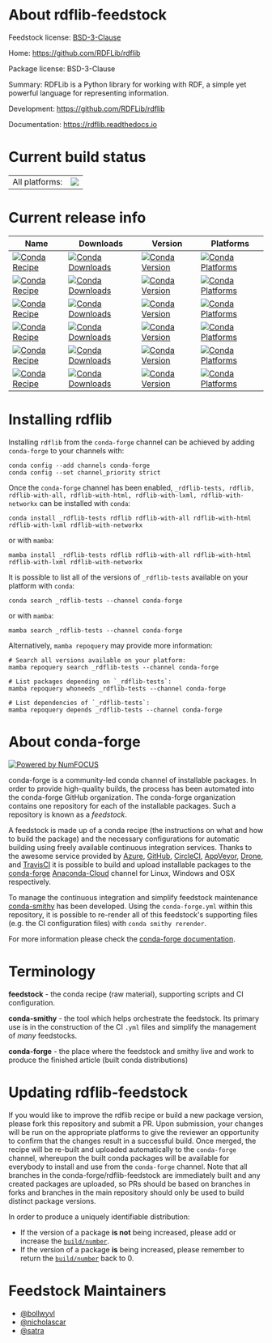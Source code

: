 About rdflib-feedstock
======================

Feedstock license: [BSD-3-Clause](https://github.com/conda-forge/rdflib-feedstock/blob/main/LICENSE.txt)

Home: https://github.com/RDFLib/rdflib

Package license: BSD-3-Clause

Summary: RDFLib is a Python library for working with RDF, a simple yet powerful language for representing information.

Development: https://github.com/RDFLib/rdflib

Documentation: https://rdflib.readthedocs.io

Current build status
====================


<table><tr><td>All platforms:</td>
    <td>
      <a href="https://dev.azure.com/conda-forge/feedstock-builds/_build/latest?definitionId=1831&branchName=main">
        <img src="https://dev.azure.com/conda-forge/feedstock-builds/_apis/build/status/rdflib-feedstock?branchName=main">
      </a>
    </td>
  </tr>
</table>

Current release info
====================

| Name | Downloads | Version | Platforms |
| --- | --- | --- | --- |
| [![Conda Recipe](https://img.shields.io/badge/recipe-_rdflib--tests-green.svg)](https://anaconda.org/conda-forge/_rdflib-tests) | [![Conda Downloads](https://img.shields.io/conda/dn/conda-forge/_rdflib-tests.svg)](https://anaconda.org/conda-forge/_rdflib-tests) | [![Conda Version](https://img.shields.io/conda/vn/conda-forge/_rdflib-tests.svg)](https://anaconda.org/conda-forge/_rdflib-tests) | [![Conda Platforms](https://img.shields.io/conda/pn/conda-forge/_rdflib-tests.svg)](https://anaconda.org/conda-forge/_rdflib-tests) |
| [![Conda Recipe](https://img.shields.io/badge/recipe-rdflib-green.svg)](https://anaconda.org/conda-forge/rdflib) | [![Conda Downloads](https://img.shields.io/conda/dn/conda-forge/rdflib.svg)](https://anaconda.org/conda-forge/rdflib) | [![Conda Version](https://img.shields.io/conda/vn/conda-forge/rdflib.svg)](https://anaconda.org/conda-forge/rdflib) | [![Conda Platforms](https://img.shields.io/conda/pn/conda-forge/rdflib.svg)](https://anaconda.org/conda-forge/rdflib) |
| [![Conda Recipe](https://img.shields.io/badge/recipe-rdflib--with--all-green.svg)](https://anaconda.org/conda-forge/rdflib-with-all) | [![Conda Downloads](https://img.shields.io/conda/dn/conda-forge/rdflib-with-all.svg)](https://anaconda.org/conda-forge/rdflib-with-all) | [![Conda Version](https://img.shields.io/conda/vn/conda-forge/rdflib-with-all.svg)](https://anaconda.org/conda-forge/rdflib-with-all) | [![Conda Platforms](https://img.shields.io/conda/pn/conda-forge/rdflib-with-all.svg)](https://anaconda.org/conda-forge/rdflib-with-all) |
| [![Conda Recipe](https://img.shields.io/badge/recipe-rdflib--with--html-green.svg)](https://anaconda.org/conda-forge/rdflib-with-html) | [![Conda Downloads](https://img.shields.io/conda/dn/conda-forge/rdflib-with-html.svg)](https://anaconda.org/conda-forge/rdflib-with-html) | [![Conda Version](https://img.shields.io/conda/vn/conda-forge/rdflib-with-html.svg)](https://anaconda.org/conda-forge/rdflib-with-html) | [![Conda Platforms](https://img.shields.io/conda/pn/conda-forge/rdflib-with-html.svg)](https://anaconda.org/conda-forge/rdflib-with-html) |
| [![Conda Recipe](https://img.shields.io/badge/recipe-rdflib--with--lxml-green.svg)](https://anaconda.org/conda-forge/rdflib-with-lxml) | [![Conda Downloads](https://img.shields.io/conda/dn/conda-forge/rdflib-with-lxml.svg)](https://anaconda.org/conda-forge/rdflib-with-lxml) | [![Conda Version](https://img.shields.io/conda/vn/conda-forge/rdflib-with-lxml.svg)](https://anaconda.org/conda-forge/rdflib-with-lxml) | [![Conda Platforms](https://img.shields.io/conda/pn/conda-forge/rdflib-with-lxml.svg)](https://anaconda.org/conda-forge/rdflib-with-lxml) |
| [![Conda Recipe](https://img.shields.io/badge/recipe-rdflib--with--networkx-green.svg)](https://anaconda.org/conda-forge/rdflib-with-networkx) | [![Conda Downloads](https://img.shields.io/conda/dn/conda-forge/rdflib-with-networkx.svg)](https://anaconda.org/conda-forge/rdflib-with-networkx) | [![Conda Version](https://img.shields.io/conda/vn/conda-forge/rdflib-with-networkx.svg)](https://anaconda.org/conda-forge/rdflib-with-networkx) | [![Conda Platforms](https://img.shields.io/conda/pn/conda-forge/rdflib-with-networkx.svg)](https://anaconda.org/conda-forge/rdflib-with-networkx) |

Installing rdflib
=================

Installing `rdflib` from the `conda-forge` channel can be achieved by adding `conda-forge` to your channels with:

```
conda config --add channels conda-forge
conda config --set channel_priority strict
```

Once the `conda-forge` channel has been enabled, `_rdflib-tests, rdflib, rdflib-with-all, rdflib-with-html, rdflib-with-lxml, rdflib-with-networkx` can be installed with `conda`:

```
conda install _rdflib-tests rdflib rdflib-with-all rdflib-with-html rdflib-with-lxml rdflib-with-networkx
```

or with `mamba`:

```
mamba install _rdflib-tests rdflib rdflib-with-all rdflib-with-html rdflib-with-lxml rdflib-with-networkx
```

It is possible to list all of the versions of `_rdflib-tests` available on your platform with `conda`:

```
conda search _rdflib-tests --channel conda-forge
```

or with `mamba`:

```
mamba search _rdflib-tests --channel conda-forge
```

Alternatively, `mamba repoquery` may provide more information:

```
# Search all versions available on your platform:
mamba repoquery search _rdflib-tests --channel conda-forge

# List packages depending on `_rdflib-tests`:
mamba repoquery whoneeds _rdflib-tests --channel conda-forge

# List dependencies of `_rdflib-tests`:
mamba repoquery depends _rdflib-tests --channel conda-forge
```


About conda-forge
=================

[![Powered by
NumFOCUS](https://img.shields.io/badge/powered%20by-NumFOCUS-orange.svg?style=flat&colorA=E1523D&colorB=007D8A)](https://numfocus.org)

conda-forge is a community-led conda channel of installable packages.
In order to provide high-quality builds, the process has been automated into the
conda-forge GitHub organization. The conda-forge organization contains one repository
for each of the installable packages. Such a repository is known as a *feedstock*.

A feedstock is made up of a conda recipe (the instructions on what and how to build
the package) and the necessary configurations for automatic building using freely
available continuous integration services. Thanks to the awesome service provided by
[Azure](https://azure.microsoft.com/en-us/services/devops/), [GitHub](https://github.com/),
[CircleCI](https://circleci.com/), [AppVeyor](https://www.appveyor.com/),
[Drone](https://cloud.drone.io/welcome), and [TravisCI](https://travis-ci.com/)
it is possible to build and upload installable packages to the
[conda-forge](https://anaconda.org/conda-forge) [Anaconda-Cloud](https://anaconda.org/)
channel for Linux, Windows and OSX respectively.

To manage the continuous integration and simplify feedstock maintenance
[conda-smithy](https://github.com/conda-forge/conda-smithy) has been developed.
Using the ``conda-forge.yml`` within this repository, it is possible to re-render all of
this feedstock's supporting files (e.g. the CI configuration files) with ``conda smithy rerender``.

For more information please check the [conda-forge documentation](https://conda-forge.org/docs/).

Terminology
===========

**feedstock** - the conda recipe (raw material), supporting scripts and CI configuration.

**conda-smithy** - the tool which helps orchestrate the feedstock.
                   Its primary use is in the construction of the CI ``.yml`` files
                   and simplify the management of *many* feedstocks.

**conda-forge** - the place where the feedstock and smithy live and work to
                  produce the finished article (built conda distributions)


Updating rdflib-feedstock
=========================

If you would like to improve the rdflib recipe or build a new
package version, please fork this repository and submit a PR. Upon submission,
your changes will be run on the appropriate platforms to give the reviewer an
opportunity to confirm that the changes result in a successful build. Once
merged, the recipe will be re-built and uploaded automatically to the
`conda-forge` channel, whereupon the built conda packages will be available for
everybody to install and use from the `conda-forge` channel.
Note that all branches in the conda-forge/rdflib-feedstock are
immediately built and any created packages are uploaded, so PRs should be based
on branches in forks and branches in the main repository should only be used to
build distinct package versions.

In order to produce a uniquely identifiable distribution:
 * If the version of a package **is not** being increased, please add or increase
   the [``build/number``](https://docs.conda.io/projects/conda-build/en/latest/resources/define-metadata.html#build-number-and-string).
 * If the version of a package **is** being increased, please remember to return
   the [``build/number``](https://docs.conda.io/projects/conda-build/en/latest/resources/define-metadata.html#build-number-and-string)
   back to 0.

Feedstock Maintainers
=====================

* [@bollwyvl](https://github.com/bollwyvl/)
* [@nicholascar](https://github.com/nicholascar/)
* [@satra](https://github.com/satra/)

